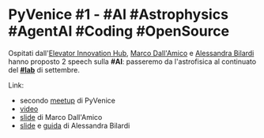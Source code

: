 # PyVenice #1 - #AI #Astrophysics #AgentAI #Coding #OpenSource

Ospitati dall'[Elevator Innovation Hub](https://www.elevatorhub.it/), [Marco Dall'Amico](https://www.linkedin.com/in/marcodallamico95/) e [Alessandra Bilardi](https://www.linkedin.com/in/bilardi/) hanno proposto 2 speech sulla **#AI**: passeremo da l'astrofisica al continuato del [**#lab**](../09/README.md) di settembre.

Link:

* secondo [meetup](https://www.meetup.com/pyvenice/events/310450900/) di PyVenice
* [video](https://www.youtube.com/watch?v=bztnHcROoHM)
* [slide](./PyVenice1.Marco.Dall.Amico.pdf) di Marco Dall'Amico
* [slide](./PyVenice1.Alessandra.Bilardi.pdf) e [guida](./AI_POWERED_IDE.md) di Alessandra Bilardi

